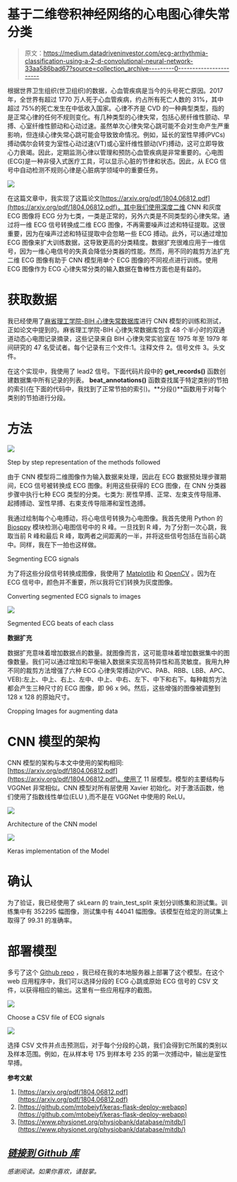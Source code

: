 # 基于二维卷积神经网络的心电图心律失常分类

> 原文：<https://medium.datadriveninvestor.com/ecg-arrhythmia-classification-using-a-2-d-convolutional-neural-network-33aa586bad67?source=collection_archive---------0----------------------->

根据世界卫生组织(世卫组织)的数据，心血管疾病是当今的头号死亡原因。2017 年，全世界有超过 1770 万人死于心血管疾病，约占所有死亡人数的 31%，其中超过 75%的死亡发生在中低收入国家。心律不齐是 CVD 的一种典型类型，指的是正常心律的任何不规则变化。有几种类型的心律失常，包括心房纤维性颤动、早搏、心室纤维性颤动和心动过速。虽然单次心律失常心跳可能不会对生命产生严重影响，但连续心律失常心跳可能会导致致命情况。例如，延长的室性早搏(PVCs)搏动偶尔会转变为室性心动过速(VT)或心室纤维性颤动(VF)搏动，这可立即导致心力衰竭。因此，定期监测心律以管理和预防心血管疾病是非常重要的。心电图(ECG)是一种非侵入式医疗工具，可以显示心脏的节律和状态。因此，从 ECG 信号中自动检测不规则心律是心脏病学领域中的重要任务。

![](img/616d51628a35d6420b6bf4ed8a35571e.png)

在这篇文章中，我实现了这篇论文[https://arxiv.org/pdf/1804.06812.pdf](https://arxiv.org/pdf/1804.06812.pdf)，其中我们使用深度二维 CNN 和灰度 ECG 图像将 ECG 分为七类，一类是正常的，另外六类是不同类型的心律失常。通过将一维 ECG 信号转换成二维 ECG 图像，不再需要噪声过滤和特征提取。这很重要，因为在噪声过滤和特征提取中会忽略一些 ECG 搏动。此外，可以通过增加 ECG 图像来扩大训练数据，这导致更高的分类精度。数据扩充很难应用于一维信号，因为一维心电信号的失真会降低分类器的性能。然而，用不同的裁剪方法扩充二维 ECG 图像有助于 CNN 模型用单个 ECG 图像的不同视点进行训练。使用 ECG 图像作为 ECG 心律失常分类的输入数据在鲁棒性方面也是有益的。

# 获取数据

我已经使用了[麻省理工学院-BIH 心律失常数据库](https://www.physionet.org/physiobank/database/mitdb/)进行 CNN 模型的训练和测试，正如论文中提到的。麻省理工学院-BIH 心律失常数据库包含 48 个半小时的双通道动态心电图记录摘录，这些记录来自 BIH 心律失常实验室在 1975 年至 1979 年间研究的 47 名受试者。每个记录有三个文件:1。注释文件 2。信号文件 3。头文件。

在这个实现中，我使用了 lead2 信号。下面代码片段中的 **get_records()** 函数创建数据集中所有记录的列表。 **beat_annotations()** 函数查找属于特定类别的节拍的索引(在下面的代码中，我找到了正常节拍的索引)。**分段()**函数用于对每个类别的节拍进行分段。

# 方法

![](img/c39130cae685b15650b46b470c4daa2a.png)

Step by step representation of the methods followed

由于 CNN 模型将二维图像作为输入数据来处理，因此在 ECG 数据预处理步骤期间，ECG 信号被转换成 ECG 图像。利用这些获得的 ECG 图像，在 CNN 分类器步骤中执行七种 ECG 类型的分类。七类为:
房性早搏、正常、左束支传导阻滞、起搏搏动、室性早搏、右束支传导阻滞和室性逸搏。

我通过绘制每个心电搏动，将心电信号转换为心电图像。我首先使用 Python 的 [Biosppy](http://biosppy.readthedocs.io/en/stable/) 模块检测心电图信号中的 R 峰。一旦找到 R 峰，为了分割一次心跳，我取当前 R 峰和最后 R 峰，取两者之间距离的一半，并将这些信号包括在当前心跳中。同样，我在下一拍也这样做。

Segmenting ECG signals

为了将这些分段信号转换成图像，我使用了 [Matplotlib](https://matplotlib.org/) 和 [OpenCV](https://opencv.org/) 。因为在 ECG 信号中，颜色并不重要，所以我将它们转换为灰度图像。

Converting segmented ECG signals to images

![](img/bbda12786fee58018c44f7fc3c3eba8b.png)

Segmented ECG beats of each class

**数据扩充**

数据扩充意味着增加数据点的数量。就图像而言，这可能意味着增加数据集中的图像数量。我们可以通过增加和平衡输入数据来实现高特异性和高灵敏度。我用九种不同的裁剪方法增强了六种 ECG 心律失常搏动(PVC、PAB、RBB、LBB、APC、VEB):左上、中上、右上、左中、中上、中右、左下、中下和右下。每种裁剪方法都会产生三种尺寸的 ECG 图像，即 96 x 96。然后，这些增强的图像被调整到 128 x 128 的原始尺寸。

Cropping Images for augmenting data

# CNN 模型的架构

CNN 模型的架构与本文中使用的架构相同:[https://arxiv.org/pdf/1804.06812.pdf](https://arxiv.org/pdf/1804.06812.pdf)。使用了 11 层模型。模型的主要结构与 VGGNet 非常相似。CNN 模型对所有层使用 Xavier 初始化。对于激活函数，他们使用了指数线性单位(ELU ),而不是在 VGGNet 中使用的 ReLU。

![](img/604d06070b0600ae391f5fee713ad840.png)

Architecture of the CNN model

![](img/26e9b861acf3295aedca0f185689e050.png)

Keras implementation of the Model

# 确认

为了验证，我已经使用了 skLearn 的 train_test_split 来划分训练集和测试集。训练集中有 352295 幅图像，测试集中有 44041 幅图像。该模型在给定的测试集上取得了 99.31 的准确率。

# 部署模型

多亏了这个 [Github repo](https://github.com/mtobeiyf/keras-flask-deploy-webapp) ，我已经在我的本地服务器上部署了这个模型。在这个 web 应用程序中，我们可以选择分段的 ECG 心跳或原始 ECG 信号的 CSV 文件，以获得相应的输出。这里有一些应用程序的截图。

![](img/61ebe31afc3790f894fbb18115bb1e1e.png)

Choose a CSV file of ECG signals

![](img/a2c6143507fe6f8b47e02d5a9a12fc00.png)

选择 CSV 文件并点击预测后，对于每个分段的心跳，我们会得到它所属的类别以及样本范围。例如，在从样本号 175 到样本号 235 的第一次搏动中，输出是室性早搏。

**参考文献**

1.  [https://arxiv.org/pdf/1804.06812.pdf](https://arxiv.org/pdf/1804.06812.pdf)
2.  [https://github.com/mtobeiyf/keras-flask-deploy-webapp](https://github.com/mtobeiyf/keras-flask-deploy-webapp)
3.  [https://www.physionet.org/physiobank/database/mitdb/](https://www.physionet.org/physiobank/database/mitdb/)

## [*链接到 Github 库*](https://github.com/ankur219/ECG-Arrhythmia-classification)

*感谢阅读。如果你喜欢，请鼓掌。*